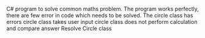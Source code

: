 C# program to solve common maths problem.
The program works perfectly, there are few error in code which needs to be solved. 
The circle class has errors 
circle class takes user input 
circle class does not perform calculation and compare answer
Resolve Circle class
